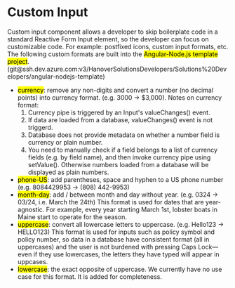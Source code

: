 # Custom Input

Custom input component allows a developer to skip boilerplate code in a standard Reactive Form Input element, so the developer can focus on customizable code. For example: postfixed icons, custom input formats, etc. The following custom formats are built into the <mark>Angular-Node.js template project</mark>. (git\@ssh.dev.azure.com:v3/HanoverSolutionsDevelopers/Solutions%20Developers/angular-nodejs-template)
- <mark>currency</mark>: remove any non-digits and convert a number (no decimal points) into currency format. (e.g. 3000 &rarr; $3,000). Notes on currency format:
	1. Currency pipe is triggered by an Input's valueChanges() event.
	2. If data are loaded from a database, valueChanges() event is not triggerd.
	3. Database does not provide metadata on whether a number field is currency or plain number.
	4. You need to manually check if a field belongs to a list of currency fields (e.g. by field name), and then invoke currency pipe using setValue(). Otherwise numbers loaded from a database will be displayed as plain numbers.
- <mark>phone-US</mark>: add parentheses, space and hyphen to a US phone number (e.g. 8084429953 &rarr; (808) 442-9953)
- <mark>month-day</mark>: add / between month and day without year. (e.g. 0324 &rarr; 03/24, i.e. March the 24th) This format is used for dates that are year-agnostic. For example, every year starting March 1st, lobster boats in Maine start to operate for the season.
- <mark>uppercase</mark>: convert all lowercase letters to uppercase. (e.g. Hello123 &rarr; HELLO123) This format is used for inputs such as policy symbol and policy number, so data in a database have consistent format (all in uppercases) and the user is not burdened with pressing Caps Lock&mdash;even if they use lowercases, the letters they have typed will appear in uppcases.
- <mark>lowercase</mark>: the exact opposite of uppercase. We currently have no use case for this format. It is added for completeness. 